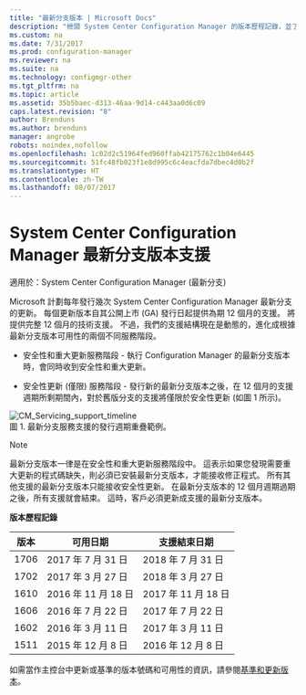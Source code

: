 ```yaml
---
title: "最新分支版本 | Microsoft Docs"
description: "檢閱 System Center Configuration Manager 的版本歷程記錄，並了解所提供服務的階段。"
ms.custom: na
ms.date: 7/31/2017
ms.prod: configuration-manager
ms.reviewer: na
ms.suite: na
ms.technology: configmgr-other
ms.tgt_pltfrm: na
ms.topic: article
ms.assetid: 35b5baec-d313-46aa-9d14-c443aa0d6c09
caps.latest.revision: "8"
author: Brenduns
ms.author: brenduns
manager: angrobe
robots: noindex,nofollow
ms.openlocfilehash: 1c02d2c51964fed960ffab42175762c1b04e6445
ms.sourcegitcommit: 51fc48fb023f1e8d995c6c4eacfda7dbec4d0b2f
ms.translationtype: HT
ms.contentlocale: zh-TW
ms.lasthandoff: 08/07/2017
---
```

# <a name="support-for-system-center-configuration-manager-current-branch-versions"></a>System Center Configuration Manager 最新分支版本支援

適用於：System Center Configuration Manager (最新分支)

Microsoft 計劃每年發行幾次 System Center Configuration Manager 最新分支的更新。 每個更新版本自其公開上市 (GA) 發行日起提供為期 12 個月的支援。 將提供完整 12 個月的技術支援。 不過，我們的支援結構現在是動態的，進化成根據最新分支版本可用性的兩個不同服務階段。  

-   安全性和重大更新服務階段 - 執行 Configuration Manager 的最新分支版本時，會同時收到安全性和重大更新。  

-   安全性更新 (僅限) 服務階段 - 發行新的最新分支版本之後，在 12 個月的支援週期所剩期間內，對於舊版分支的支援將僅限於安全性更新 (如圖 1 所示)。  

 ![CM&#95;Servicing&#95;support&#95;timeline](../../../core/servers/manage/media/CM_Servicing_support_timeline.png "CM_Servicing_support_timeline")  
圖 1. 最新分支服務支援的發行週期重疊範例。

> [!NOTE]  
>  最新分支版本一律是在安全性和重大更新服務階段中。 這表示如果您發現需要重大更新的程式碼缺失，則必須已安裝最新分支版本，才能接收修正程式。 所有其他支援的最新分支版本只能接收安全性更新。 在最新分支版本的 12 個月週期過期之後，所有支援就會結束。 這時，客戶必須更新成支援的最新分支版本。  

 **版本歷程記錄**  

|版本|可用日期|支援結束日期|  
|-------------|-----------------------|----------------------|  
|1706|2017 年 7 月 31 日|2018 年 7 月 31 日|
|1702|2017 年 3 月 27 日|2018 年 3 月 27 日|
|1610|2016 年 11 月 18 日|2017 年 11 月 18 日|
|1606|2016 年 7 月 22 日| 2017 年 7 月 22 日|
|1602|2016 年 3 月 11 日|2017 年 3 月 11 日|
|1511|2015 年 12 月 8 日|2016 年 12 月 8 日|  




如需當作主控台中更新或基準的版本號碼和可用性的資訊，請參閱[基準和更新版本](/sccm/core/servers/manage/updates#a-namebkmkbaselinesa-baseline-and-update-versions)。
